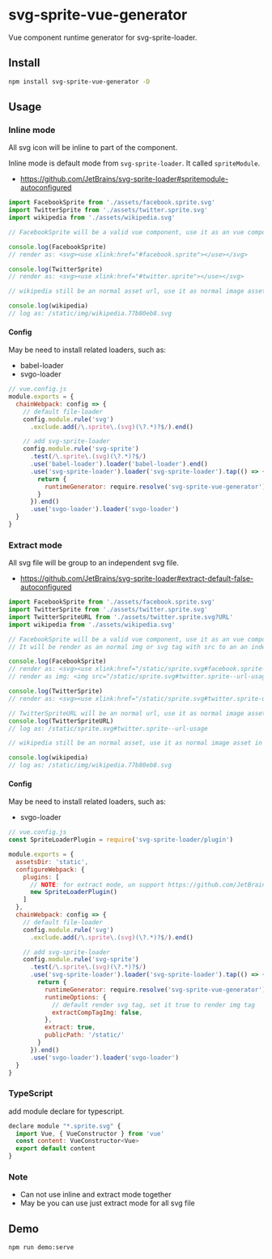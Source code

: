 # svg-sprite-vue-generator

Vue component runtime generator for svg-sprite-loader.

## Install

```sh
npm install svg-sprite-vue-generator -D
```

## Usage

### Inline mode

All svg icon will be inline to part of the component.

Inline mode is default mode from `svg-sprite-loader`. It called `spriteModule`.

- https://github.com/JetBrains/svg-sprite-loader#spritemodule-autoconfigured

```js
import FacebookSprite from './assets/facebook.sprite.svg'
import TwitterSprite from './assets/twitter.sprite.svg'
import wikipedia from './assets/wikipedia.svg'

// FacebookSprite will be a valid vue component, use it as an vue component

console.log(FacebookSprite)
// render as: <svg><use xlink:href="#facebook.sprite"></use></svg>

console.log(TwitterSprite)
// render as: <svg><use xlink:href="#twitter.sprite"></use></svg>

// wikipedia still be an normal asset url, use it as normal image asset url in html img tag or css background-image

console.log(wikipedia)
// log as: /static/img/wikipedia.77b80eb8.svg
```

#### Config

May be need to install related loaders, such as:

- babel-loader
- svgo-loader

```js
// vue.config.js
module.exports = {
  chainWebpack: config => {
    // default file-loader
    config.module.rule('svg')
      .exclude.add(/\.sprite\.(svg)(\?.*)?$/).end()

    // add svg-sprite-loader
    config.module.rule('svg-sprite')
      .test(/\.sprite\.(svg)(\?.*)?$/)
      .use('babel-loader').loader('babel-loader').end()
      .use('svg-sprite-loader').loader('svg-sprite-loader').tap(() => {
        return {
          runtimeGenerator: require.resolve('svg-sprite-vue-generator'),
        }
      }).end()
      .use('svgo-loader').loader('svgo-loader')
  }
}
```

### Extract mode

All svg file will be group to an independent svg file.

- https://github.com/JetBrains/svg-sprite-loader#extract-default-false-autoconfigured

```js
import FacebookSprite from './assets/facebook.sprite.svg'
import TwitterSprite from './assets/twitter.sprite.svg'
import TwitterSpriteURL from './assets/twitter.sprite.svg?URL'
import wikipedia from './assets/wikipedia.svg'

// FacebookSprite will be a valid vue component, use it as an vue component
// It will be render as an normal img or svg tag with src to an an independent svg file(include all svg sprite)

console.log(FacebookSprite)
// render as: <svg><use xlink:href="/static/sprite.svg#facebook.sprite-usage"></use></svg>
// render as img: <img src="/static/sprite.svg#twitter.sprite--url-usage">

console.log(TwitterSprite)
// render as: <svg><use xlink:href="/static/sprite.svg#twitter.sprite-usage"></use></svg>

// TwitterSpriteURL will be an normal url, use it as normal image asset in html img tag or css background-image
console.log(TwitterSpriteURL)
// log as: /static/sprite.svg#twitter.sprite--url-usage

// wikipedia still be an normal asset, use it as normal image asset in html img tag or css background-image

console.log(wikipedia)
// log as: /static/img/wikipedia.77b80eb8.svg
```

#### Config

May be need to install related loaders, such as:

- svgo-loader

```js
// vue.config.js
const SpriteLoaderPlugin = require('svg-sprite-loader/plugin')

module.exports = {
  assetsDir: 'static',
  configureWebpack: {
    plugins: [
      // NOTE: for extract mode, un support https://github.com/JetBrains/svg-sprite-loader#plain-sprite
      new SpriteLoaderPlugin()
    ]
  },
  chainWebpack: config => {
    // default file-loader
    config.module.rule('svg')
      .exclude.add(/\.sprite\.(svg)(\?.*)?$/).end()

    // add svg-sprite-loader
    config.module.rule('svg-sprite')
      .test(/\.sprite\.(svg)(\?.*)?$/)
      .use('svg-sprite-loader').loader('svg-sprite-loader').tap(() => {
        return {
          runtimeGenerator: require.resolve('svg-sprite-vue-generator'),
          runtimeOptions: {
            // default render svg tag, set it true to render img tag
            extractCompTagImg: false,
          },
          extract: true,
          publicPath: '/static/'
        }
      }).end()
      .use('svgo-loader').loader('svgo-loader')
  }
}
```

### TypeScript

add module declare for typescript.

```js
declare module "*.sprite.svg" {
  import Vue, { VueConstructor } from 'vue'
  const content: VueConstructor<Vue>
  export default content
}
```


### Note

- Can not use inline and extract mode together
- May be you can use just extract mode for all svg file

## Demo

```sh
npm run demo:serve
```
